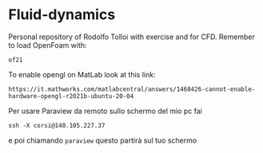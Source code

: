 # Fluid-dynamics
Personal repository of Rodolfo Tolloi with exercise and for CFD.
Remember to load OpenFoam with:
```
of21
```
To enable opengl on MatLab look at this link:
```
https://it.mathworks.com/matlabcentral/answers/1468426-cannot-enable-hardware-opengl-r2021b-ubuntu-20-04
```
Per usare Paraview da remoto sullo schermo del mio pc fai
```
ssh -X corsi@140.105.227.37
```
e poi chiamando ```paraview``` questo partirà sul tuo schermo